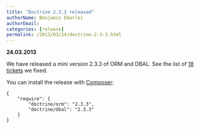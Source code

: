 ```yaml
---
title: "Doctrine 2.3.3 released"
authorName: Benjamin Eberlei
authorEmail:
categories: [release]
permalink: /2013/03/24/doctrine-2-3-3.html
---
```

**24.03.2013**

We have released a mini version 2.3.3 of ORM and DBAL. See the list of
[18
tickets](https://www.doctrine-project.org/jira/issues/?jql=project%20in%20(DDC%2C%20DBAL%2C%20DCOM)%20AND%20fixVersion%20%3D%20%222.3.3%22%20AND%20status%20%3D%20Resolved%20ORDER%20BY%20priority%20DESC)
we fixed.

You can install the release with [Composer](https://packagist.org):

    {
        "require": {
            "doctrine/orm": "2.3.3",
            "doctrine/dbal": "2.3.3"
        }
    }

